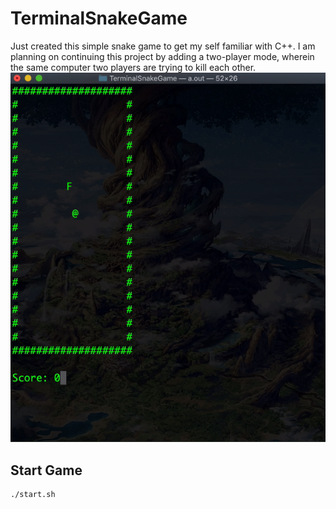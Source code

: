 # TerminalSnakeGame
Just created this simple snake game to get my self familiar with C++. I am planning on continuing this project by adding a two-player mode, wherein the same computer two players are trying to kill each other. <br/>
![](snakeGif.gif)

## Start Game

```console
./start.sh
```




